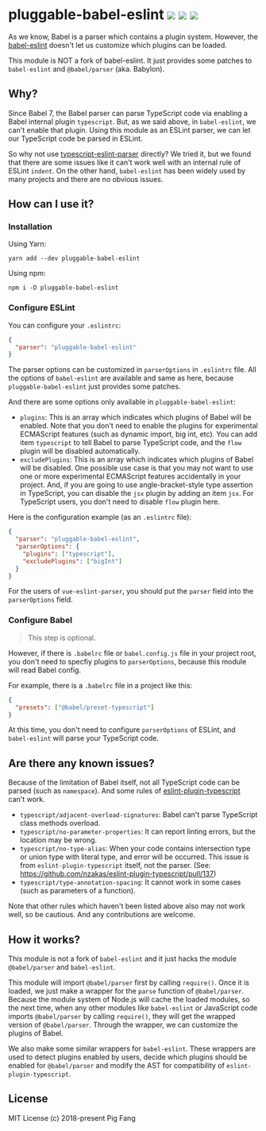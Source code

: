 # pluggable-babel-eslint ![](https://flat.badgen.net/travis/g-plane/pluggable-babel-eslint) ![](https://flat.badgen.net/npm/v/pluggable-babel-eslint) ![](https://flat.badgen.net/npm/dm/pluggable-babel-eslint)

As we know, Babel is a parser which contains a plugin system. However, the [babel-eslint](https://github.com/babel/babel-eslint) doesn't let us customize which plugins can be loaded.

This module is NOT a fork of babel-eslint. It just provides some patches to `babel-eslint` and `@babel/parser` (aka. Babylon).

## Why?

Since Babel 7, the Babel parser can parse TypeScript code via enabling a Babel internal plugin `typescript`. But, as we said above, in `babel-eslint`, we can't enable that plugin. Using this module as an ESLint parser, we can let our TypeScript code be parsed in ESLint.

So why not use [typescript-eslint-parser](https://github.com/eslint/typescript-eslint-parser) directly? We tried it, but we found that there are some issues like it can't work well with an internal rule of ESLint `indent`. On the other hand, `babel-eslint` has been widely used by many projects and there are no obvious issues.

## How can I use it?

### Installation

Using Yarn:

```
yarn add --dev pluggable-babel-eslint
```

Using npm:

```
npm i -D pluggable-babel-eslint
```

### Configure ESLint

You can configure your `.eslintrc`:

```json
{
  "parser": "pluggable-babel-eslint"
}
```

The parser options can be customized in `parserOptions` in `.eslintrc` file. All the options of `babel-eslint` are available and same as here, because `pluggable-babel-eslint` just provides some patches.

And there are some options only available in `pluggable-babel-eslint`:

- `plugins`: This is an array which indicates which plugins of Babel will be enabled. Note that you don't need to enable the plugins for experimental ECMAScript features (such as dynamic import, big int, etc). You can add item `typescript` to tell Babel to parse TypeScript code, and the `flow` plugin will be disabled automatically.
- `excludePlugins`: This is an array which indicates which plugins of Babel will be disabled. One possible use case is that you may not want to use one or more experimental ECMAScript features accidentally in your project. And, if you are going to use angle-bracket-style type assertion in TypeScript, you can disable the `jsx` plugin by adding an item `jsx`. For TypeScript users, you don't need to disable `flow` plugin here.

Here is the configuration example (as an `.eslintrc` file):

```json
{
  "parser": "pluggable-babel-eslint",
  "parserOptions": {
    "plugins": ["typescript"],
    "excludePlugins": ["bigInt"]
  }
}
```

For the users of `vue-eslint-parser`, you should put the `parser` field into the `parserOptions` field.

### Configure Babel

> This step is optional.

However, if there is `.babelrc` file or `babel.config.js` file in your project root, you don't need to specfiy plugins to `parserOptions`, because this module will read Babel config.

For example, there is a `.babelrc` file in a project like this:

```json
{
  "presets": ["@babel/preset-typescript"]
}
```

At this time, you don't need to configure `parserOptions` of ESLint, and `babel-eslint` will parse your TypeScript code.

## Are there any known issues?

Because of the limitation of Babel itself, not all TypeScript code can be parsed (such as `namespace`). And some rules of [eslint-plugin-typescript](https://github.com/nzakas/eslint-plugin-typescript) can't work.

- `typescript/adjacent-overload-signatures`: Babel can't parse TypeScript class methods overload.
- `typescript/no-parameter-properties`: It can report linting errors, but the location may be wrong.
- `typescript/no-type-alias`: When your code contains intersection type or union type with literal type, and error will be occurred. This issue is from `eslint-plugin-typescript` itself, not the parser. (See: https://github.com/nzakas/eslint-plugin-typescript/pull/137)
- `typescript/type-annotation-spacing`: It cannot work in some cases (such as parameters of a function).

Note that other rules which haven't been listed above also may not work well, so be cautious. And any contributions are welcome.

## How it works?

This module is not a fork of `babel-eslint` and it just hacks the module `@babel/parser` and `babel-eslint`.

This module will import `@babel/parser` first by calling `require()`. Once it is loaded, we just make a wrapper for the `parse` function of `@babel/parser`. Because the module system of Node.js will cache the loaded modules, so the next time, when any other modules like `babel-eslint` or JavaScript code imports `@babel/parser` by calling `require()`, they will get the wrapped version of `@babel/parser`. Through the wrapper, we can customize the plugins of Babel.

We also make some similar wrappers for `babel-eslint`. These wrappers are used to detect plugins enabled by users, decide which plugins should be enabled for `@babel/parser` and modify the AST for compatibility of `eslint-plugin-typescript`.

## License

MIT License (c) 2018-present Pig Fang
